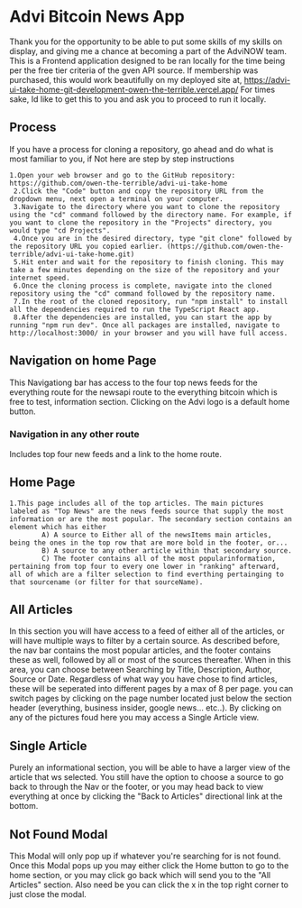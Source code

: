 # Advi Bitcoin News App

Thank you for the opportunity to be able to put some skills of my skills on display, and giving me a chance at becoming a part of the AdviNOW team. This is a Frontend application designed to be ran locally for the time being per the free tier criteria of the gven API source. If membership was purchased, this would work beautifully on my deployed site at, 
https://advi-ui-take-home-git-development-owen-the-terrible.vercel.app/ 
For times sake, Id like to get this to you and ask you to proceed to run it locally.

## Process
If you have a process for cloning a repository, go ahead and do what is most familiar to you, if Not here are step by step instructions

    1.Open your web browser and go to the GitHub repository: https://github.com/owen-the-terrible/advi-ui-take-home 
     2.Click the "Code" button and copy the repository URL from the dropdown menu, next open a terminal on your computer.
     3.Navigate to the directory where you want to clone the repository using the "cd" command followed by the directory name. For example, if you want to clone the repository in the "Projects" directory, you would type "cd Projects".
     4.Once you are in the desired directory, type "git clone" followed by the repository URL you copied earlier. (https://github.com/owen-the-terrible/advi-ui-take-home.git)
     5.Hit enter and wait for the repository to finish cloning. This may take a few minutes depending on the size of the repository and your internet speed.
     6.Once the cloning process is complete, navigate into the cloned repository using the "cd" command followed by the repository name.
     7.In the root of the cloned repository, run "npm install" to install all the dependencies required to run the TypeScript React app.
     8.After the dependencies are installed, you can start the app by running "npm run dev". Once all packages are installed, navigate to http://localhost:3000/ in your browser and you will have full access.

## Navigation on home Page
This Navigationg bar has access to the four top news feeds for the everything route for the newsapi route to the everything bitcoin which is free to test, information section. Clicking on the Advi logo is a default home button.

### Navigation in any other route
Includes top four new feeds and a link to the home route.

## Home Page
    1.This page includes all of the top articles. The main pictures labeled as "Top News" are the news feeds source that supply the most information or are the most popular. The secondary section contains an element which has either     
            A) A source to Either all of the newsItems main articles, being the ones in the top row that are more bold in the footer, or... 
            B) A source to any other article within that secondary source. 
            C) The footer contains all of the most popularinformation,  pertaining from top four to every one lower in "ranking" afterward, all of which are a filter selection to find everthing pertainging to that sourcename (or filter for that sourceName).
## All Articles
In this section you will have access to a feed of either all of the articles, or will have multiple ways to filter by a certain source. As described before, the nav bar contains the most popular articles, and the footer contains these as well, followed by all or most of the sources thereafter. When in this area, you can choose between Searching by Title, Description, Author, Source or Date. Regardless of what way you have chose to find articles, these will be seperated into different pages by a max of 8 per page. you can switch pages by clicking on the page number located just below the section header (everything, business insider, google news... etc..). By clicking on any of the pictures foud here you may access a Single Article view.

## Single Article
Purely an informational section, you will be able to have a larger view of the article that ws selected. You still have the option to choose a source to go back to through the Nav or the footer, or you may head back to view everything at once by clicking the "Back to Articles" directional link at the bottom.

## Not Found Modal
This Modal will only pop up if whatever you're searching for is not found. Once this Modal pops up you may either click the Home button to go to the home section, or you may click go back which will send you to the "All Articles" section. Also need be you can click the x in the top right corner to just close the modal.  